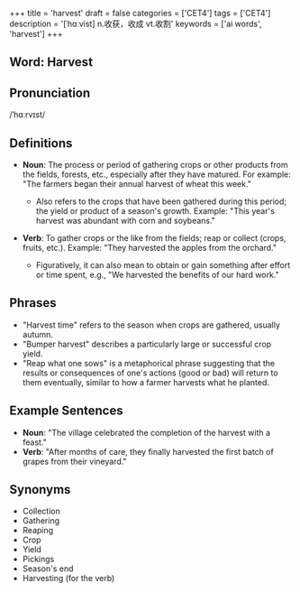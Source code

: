 +++
title = 'harvest'
draft = false
categories = ['CET4']
tags = ['CET4']
description = '[ˈhɑːvist] n.收获，收成 vt.收割'
keywords = ['ai words', 'harvest']
+++

## Word: Harvest

## Pronunciation
/ˈhɑːrvɪst/

## Definitions
- **Noun**: The process or period of gathering crops or other products from the fields, forests, etc., especially after they have matured. For example: "The farmers began their annual harvest of wheat this week."
  - Also refers to the crops that have been gathered during this period; the yield or product of a season's growth. Example: "This year's harvest was abundant with corn and soybeans."
  
- **Verb**: To gather crops or the like from the fields; reap or collect (crops, fruits, etc.). Example: "They harvested the apples from the orchard."
  - Figuratively, it can also mean to obtain or gain something after effort or time spent, e.g., "We harvested the benefits of our hard work."

## Phrases
- "Harvest time" refers to the season when crops are gathered, usually autumn.
- "Bumper harvest" describes a particularly large or successful crop yield.
- "Reap what one sows" is a metaphorical phrase suggesting that the results or consequences of one's actions (good or bad) will return to them eventually, similar to how a farmer harvests what he planted.

## Example Sentences
- **Noun**: "The village celebrated the completion of the harvest with a feast."
- **Verb**: "After months of care, they finally harvested the first batch of grapes from their vineyard."

## Synonyms
- Collection
- Gathering
- Reaping
- Crop
- Yield
- Pickings
- Season's end
- Harvesting (for the verb)
